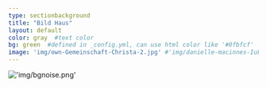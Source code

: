 ```yaml
---
type: sectionbackground
title: "Bild Haus"
layout: default
color: gray  #text color
bg: green  #defined in _config.yml, can use html color like '#0fbfcf'
image: 'img/own-Gemeinschaft-Christa-2.jpg' #'img/danielle-macinnes-IuLgi9PWETU-unsplash.jpg'
---
```


!['img/bgnoise.png']('img/bgnoise.png')
